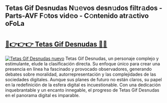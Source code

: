 ## Tetas Gif Desnudas N𝚞𝚎vos desn𝚞dos filtr𝚊dos - Parts-AVF F𝚘tos vid𝚎o - C𝚘ntenido atr𝚊ctivo oFoLa

# <h2><a href="http://mb37pm.tromn.icu/?c=Tetas+Gif+Desnudas">🔗👉👉👉 Tetas Gif Desnudas 🔗🔗</a></h2>

[![Tetas Gif Desnudas nuevo](https://i.imgur.com/pEAQMta.gif)](http://mb37pm.tromn.icu/?c=Tetas+Gif+Desnudas)
Tetas Gif Desnudas, un personaje complejo y estimulante, elude la clasificación directa. Su enfoque único para crear una presencia en línea ha fascinado y provocado observadores, generando debates sobre moralidad, autorrepresentación y las complejidades de las sociedades digitales. Aunque sus planes de futuro no están claros, su papel en la redefinición de la esfera digital es incuestionable. Con una dedicación inquebrantable y un encanto innegable, el progreso de Tetas Gif Desnudas en el panorama digital es imparable.
